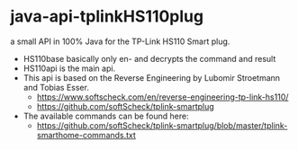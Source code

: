 # java-api-tplinkHS110plug
a small API in 100% Java for the TP-Link HS110 Smart plug.

* HS110base basically only en- and decrypts the command and result
* HS110api is the main api.
* This api is based on the Reverse Engineering by Lubomir Stroetmann and Tobias Esser.
  * https://www.softscheck.com/en/reverse-engineering-tp-link-hs110/
  * https://github.com/softScheck/tplink-smartplug
* The available commands can be found here:
  * https://github.com/softScheck/tplink-smartplug/blob/master/tplink-smarthome-commands.txt
